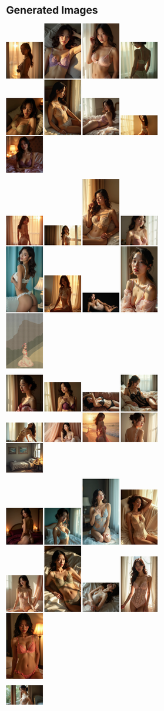 # Generated Images



<img src="2025_07_20_01.webp" width="100"/> <img src="2025_07_20_02.webp" width="100"/> <img src="2025_07_20_03.webp" width="100"/> <img src="2025_07_20_04.webp" width="100"/> <img src="2025_07_20_05.webp" width="100"/> <img src="2025_07_20_06.webp" width="100"/> <img src="2025_07_20_07.webp" width="100"/> <img src="2025_07_20_08.webp" width="100"/> <img src="2025_07_20_09.webp" width="100"/>

<img src="2025_07_20_10.webp" width="100"/> <img src="2025_07_20_11.webp" width="100"/> <img src="2025_07_20_12.webp" width="100"/> <img src="2025_07_20_13.webp" width="100"/> <img src="2025_07_20_14.webp" width="100"/> <img src="2025_07_20_15.webp" width="100"/> <img src="2025_07_20_16.webp" width="100"/> <img src="2025_07_20_17.webp" width="100"/> <img src="2025_07_20_18.webp" width="100"/>

<img src="2025_07_20_19.webp" width="100"/> <img src="2025_07_20_20.webp" width="100"/> <img src="2025_07_20_21.webp" width="100"/> <img src="2025_07_20_22.webp" width="100"/> <img src="2025_07_20_23.webp" width="100"/> <img src="2025_07_20_24.webp" width="100"/> <img src="2025_07_20_25.webp" width="100"/> <img src="2025_07_20_26.webp" width="100"/> <img src="2025_07_20_27.webp" width="100"/>

<img src="2025_07_20_28.webp" width="100"/> <img src="2025_07_20_29.webp" width="100"/> <img src="2025_07_20_30.webp" width="100"/> <img src="2025_07_20_31.webp" width="100"/> <img src="2025_07_20_32.webp" width="100"/> <img src="2025_07_20_33.webp" width="100"/> <img src="2025_07_20_34.webp" width="100"/> <img src="2025_07_20_35.webp" width="100"/> <img src="2025_07_20_36.webp" width="100"/>

<img src="2025_07_20_37.webp" width="100"/>